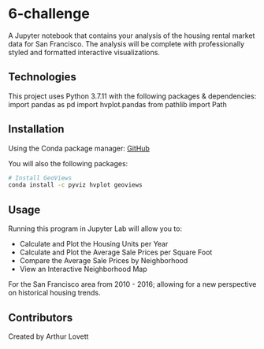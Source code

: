 # 6-challenge
A Jupyter notebook that contains your analysis of the housing rental market data for San Francisco. The analysis will be complete with professionally styled and formatted interactive visualizations.

## Technologies
This project uses Python 3.7.11 with the following packages & dependencies:
import pandas as pd
import hvplot.pandas
from pathlib import Path


## Installation
Using the Conda package manager: [GitHub](https://github.com/ALovettII/6-challenge.git)

You will also the following packages:
```bash
# Install GeoViews
conda install -c pyviz hvplot geoviews
```

## Usage
Running this program in Jupyter Lab will allow you to:
* Calculate and Plot the Housing Units per Year
* Calculate and Plot the Average Sale Prices per Square Foot
* Compare the Average Sale Prices by Neighborhood
* View an Interactive Neighborhood Map

For the San Francisco area from 2010 - 2016; allowing for a new perspective on historical housing trends.

## Contributors
Created by Arthur Lovett